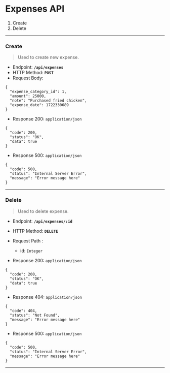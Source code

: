 # Expenses API
1. Create
2. Delete

---

### Create
> Used to create new expense.

+ Endpoint: **`/api/expenses`**
+ HTTP Method: **`POST`**
+ Request Body:
```json5
{
  "expense_category_id": 1,
  "amount": 25000,
  "note": "Purchased fried chicken",
  "expense_date": 1722330689
}
```

+ Response 200: `application/json`
```json5
{
  "code": 200,
  "status": "OK",
  "data": true
}
```

+ Response 500: `application/json`
```json5
{
  "code": 500,
  "status": "Internal Server Error",
  "message": "Error message here"
}
```
---

### Delete
> Used to delete expense.

+ Endpoint: **`/api/expenses/:id`**
+ HTTP Method: **`DELETE`**
+ Request Path :
  - id: `Integer`

+ Response 200: `application/json`
```json5
{
  "code": 200,
  "status": "OK",
  "data": true
}
```

+ Response 404: `application/json`
```json5
{
  "code": 404,
  "status": "Not Found",
  "message": "Error message here"
}
```

+ Response 500: `application/json`
```json5
{
  "code": 500,
  "status": "Internal Server Error",
  "message": "Error message here"
}
```
---